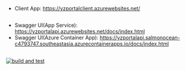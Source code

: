 - Client App: https://yzportalclient.azurewebsites.net/
##
- Swagger UI(App Service): https://yzportalapi.azurewebsites.net/docs/index.html
- Swagger UI(Azure Container App): https://yzportalapi.salmonocean-c4793747.southeastasia.azurecontainerapps.io/docs/index.html
##
[![build and test](https://github.com/yizhe1997/YZPortalAPI/actions/workflows/build-and-test.yml/badge.svg)](https://github.com/yizhe1997/YZPortalAPI/actions/workflows/build-and-test.yml)
